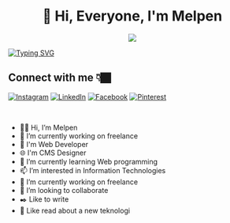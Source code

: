 <h1 align="center">👋 Hi, Everyone, I'm Melpen</h1>
<div align="center"><img src="#"> </div>
<p align="center">
  
<!-- Typing SVG by DenverCoder1 - https://github.com/DenverCoder1/readme-typing-svg -->
<a href="https://git.io/typing-svg"><img src="https://readme-typing-svg.demolab.com?font=Fira+Code&pause=1000&width=435&lines=Web+Developer;CMS+Developer" alt="Typing SVG" /></a>
</p>

<!-- Social badges section -->
<!-- Badges with custom icons - https://github.com/DenverCoder1/custom-icon-badges -->
## Connect with me 👇🏿
[![Instagram](https://img.shields.io/badge/Instagram-%23E4405F.svg?logo=Instagram&logoColor=white)](https://www.instagram.com/melpen.yogi/)
[![LinkedIn](https://img.shields.io/badge/LinkedIn-%230077B5.svg?logo=linkedin&logoColor=white)](https://www.linkedin.com/in/melpen-yogi-296191188/)
[![Facebook](https://img.shields.io/badge/Facebook-%23E4405F.svg?logo=Facebook&logoColor=white)](https://web.facebook.com/M.Yogibo)
[![Pinterest](https://img.shields.io/badge/Pinterest-23E4405F.svg?logo=pinterest&logoColor=white)](https://id.pinterest.com/melpenyogi/)

<!-- View counter - https://github.com/DenverCoder1/Simple-View-Counter -->

<br/>

- 👋🏿 Hi, I’m Melpen
- 🔭 I’m currently working on freelance
- 🚀 I'm Web Developer
- 🌐 I'm CMS Designer
- 🌱 I’m currently learning Web programming
- 📫 I’m interested in Information Technologies
-  🔭 I’m currently working on freelance
-  👯 I’m looking to collaborate
- ✒️ Like to write
- 📖 Like read about a new teknologi
  
<p align="left"> 
</p>

